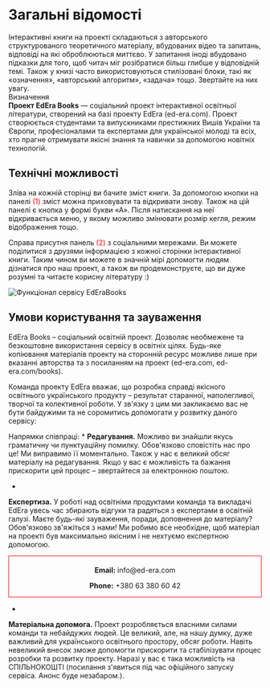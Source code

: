 <h1>Загальні відомості</h1>
Інтерактивні книги на проекті складаються з авторського структурованого теоретичного матеріалу, вбудованих відео та запитань, відповіді на які оброблюються миттєво. У запитання іноді вбудовано підказки для того, щоб читач міг розібратися більш глибше у відповідній темі. Також у книзі часто використовуються стилізовані блоки, такі як «означення», «авторський алгоритм», «задача» тощо. Звертайте на них увагу. 

<div class="eoz-wrap">
<span class="eoz">Визначення</span>
<div class="eoz-text">
<b>Проект EdEra Books</b> — соціальний проект інтерактивної освітньої літератури, створений на базі проекту EdEra (ed-era.com). Проект створюється студентами та випускниками престижних Вишів України та Європи, професіоналами та експертами для української молоді та всіх, хто прагне отримувати якісні знання та навички за допомогою новітніх технологій. 
</div>
</div>

<h2>Технічні можливості</h2>
Зліва на кожній сторінці ви бачите зміст книги. За допомогою кнопки на панелі <span style="color:red">(1)</span> зміст можна приховувати та відкривати знову. Також на цій панелі є кнопка у формі букви «А». Після натискання на неї відкривається меню, у якому можливо змінювати розмір кегля, режим відображення тощо. 

Справа присутня панель <span style="color:red">(2)</span> з соціальними мережами. Ви можете поділитися з друзями інформацією з кожної сторінки інтерактивної книги. Таким чином ви можете в значній мірі допомогти людям дізнатися про наш проект, а також ви продемонструєте, що ви дуже розумні та читаєте корисну літературу :)


<img class="image"  src="https://rawgit.com/chudaol/ed-era-book-physics/master/book/vstupne_slovo1.png" alt="Функціонал сервісу EdEraBooks" />


<h2>Умови користування та зауваження </h2>

EdEra Books – соціальний освітній проект. Дозволяє необмежене та безкоштовне використання сервісу в освітніх цілях. Будь-яке копіювання матеріалів проекту на сторонній ресурс можливе лише при вказанні авторства та з посиланням на проект (ed-era.com, ed-era.com/books). 

Команда проекту EdEra вважає, що розробка справді якісного освітнього українського продукту – результат старанної, наполегливої, творчої та колективної роботи. У зв'язку з цим ми закликаємо вас не бути байдужими та не соромитись допомогати у розвитку даного сервісу:

Напрямки співпраці:
* 
 **Редагування.** Можливо ви знайшли якусь граматичну чи пунктуаційну помилку. Обов'язково сповістіть нас про це! Ми виправимо її моментально. Також у нас є великий обсяг матеріалу на редагування. Якщо у вас є можливість та бажання прискорити цей процес – звертайтеся за електронною поштою.  

* 
**Експертиза.** У роботі над освітніми продуктами команда та викладачі EdEra увесь час збирають відгуки та радяться з експертами в освітній галузі. Маєте будь-які зауваження, поради, доповнення до матеріалу? Обов'язково зв'яжіться з нами! Ми робимо все необхідне, щоб матеріал на проекті був максимально якісним і не нехтуємо експертною допомогою. 

<div align="center" style="border:1px solid red; padding-top:5px; margin-bottom:13px;">
<p><b>Email:</b> info@ed-era.com</p>
<p><b>Phone:</b> +380 63 380 60 42</p>
</div>

* 
 **Матеріальна допомога.** Проект розробляється власними силами команди та небайдужих людей.  Це великий, але, на нашу думку, дуже важливий для українського освітнього простору, обсяг роботи. Навіть невеликий внесок зможе допомогти прискорити та стабілізувати процес розробки та розвитку проекту. Наразі у вас є така можливість на СПІЛЬНОКОШТІ (посилання з'явиться під час офіційного запуску сервіса. Анонс буде незабаром.). 